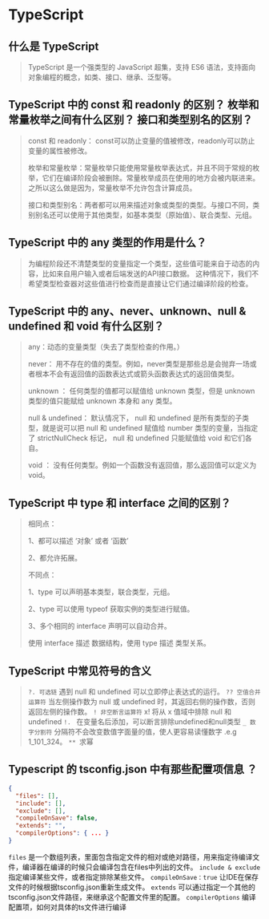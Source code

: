 # TypeScript

## 什么是 TypeScript

> TypeScript 是一个强类型的 JavaScript 超集，支持 ES6 语法，支持面向对象编程的概念，如类、接口、继承、泛型等。

## TypeScript 中的 const 和 readonly 的区别？ 枚举和常量枚举之间有什么区别？ 接口和类型别名的区别？

> const 和 readonly： const可以防止变量的值被修改，readonly可以防止变量的属性被修改。
>
> 枚举和常量枚举：常量枚举只能使用常量枚举表达式，并且不同于常规的枚举，它们在编译阶段会被删除。常量枚举成员在使用的地方会被内联进来。之所以这么做是因为，常量枚举不允许包含计算成员。
>
> 接口和类型别名：两者都可以用来描述对象或类型的类型。与接口不同，类别别名还可以使用于其他类型，如基本类型（原始值）、联合类型、元组。

## TypeScript 中的 any 类型的作用是什么？

> 为编程阶段还不清楚类型的变量指定一个类型，这些值可能来自于动态的内容，比如来自用户输入或者后端发送的API接口数据。 这种情况下，我们不希望类型检查器对这些值进行检查而是直接让它们通过编译阶段的检查。

## TypeScript 中的 any、never、unknown、null & undefined 和 void 有什么区别？

> any：动态的变量类型（失去了类型检查的作用。）
>
> never： 用不存在的值的类型。例如，never类型是那些总是会抛弃一场或者根本不会有返回值的函数表达式或箭头函数表达式的返回值类型。
>
> unknown ： 任何类型的值都可以赋值给 unknown 类型，但是 unknown 类型的值只能赋给 unknown 本身和 any 类型。
>
> null & undefined： 默认情况下， null 和 undefined 是所有类型的子类型，就是说可以把 null 和 undefined 赋值给 number 类型的变量，当指定了 strictNullCheck 标记， null 和 undefined 只能赋值给 void 和它们各自。
>
> void ： 没有任何类型。例如一个函数没有返回值，那么返回值可以定义为 void。

## TypeScript 中 type 和 interface 之间的区别？ 

> 相同点： 
>
> 1、都可以描述 ‘对象’ 或者 ‘函数’
>
> 2、都允许拓展。
>
> 不同点：
>
> 1、type 可以声明基本类型，联合类型，元组。
>
> 2、type 可以使用 typeof 获取实例的类型进行赋值。
>
> 3、多个相同的 interface 声明可以自动合并。
>
> 使用 interface 描述 数据结构，使用 type 描述 类型关系。

## TypeScript 中常见符号的含义

> `?. 可选链` 遇到 null 和 undefined 可以立即停止表达式的运行。
>  `?? 空值合并运算符` 当左侧操作数为 null 或 undefined 时，其返回右侧的操作数，否则返回左侧的操作数。
>  `! 非空断言运算符` x! 将从 x 值域中排除 null 和 undefined
>  `!. ` 在变量名后添加，可以断言排除undefined和null类型
>  `_ 数字分割符` 分隔符不会改变数值字面量的值，使人更容易读懂数字 .e.g 1_101_324。
>  `** `求幂

## Typescript 的 tsconfig.json 中有那些配置项信息 ？

```json
{
  "files": [],
  "include": [],
  "exclude": [],
  "compileOnSave": false,
  "extends": "",
  "compilerOptions": { ... }
}
```

`files` 是一个数组列表，里面包含指定文件的相对或绝对路径，用来指定待编译文件，编译器在编译的时候只会编译包含在files中列出的文件。
 `include & exclude` 指定编译某些文件，或者指定排除某些文件。
 `compileOnSave：true` 让IDE在保存文件的时候根据tsconfig.json重新生成文件。
 `extends` 可以通过指定一个其他的tsconfig.json文件路径，来继承这个配置文件里的配置。
 `compilerOptions` 编译配置项，如何对具体的ts文件进行编译

